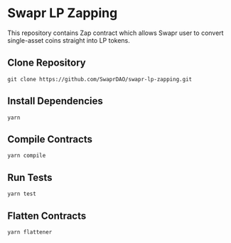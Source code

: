 # Swapr LP Zapping

This repository contains Zap contract which allows Swapr user to convert single-asset coins straight into LP tokens.

## Clone Repository

`git clone https://github.com/SwaprDAO/swapr-lp-zapping.git`

## Install Dependencies

`yarn`

## Compile Contracts

`yarn compile`

## Run Tests

`yarn test`

## Flatten Contracts

`yarn flattener`
